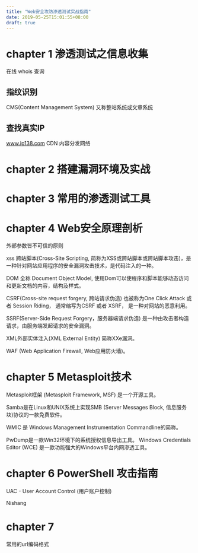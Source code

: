 ```yaml
---
title: "Web安全攻防渗透测试实战指南"
date: 2019-05-25T15:01:55+08:00
draft: true
---
```


# chapter 1 渗透测试之信息收集

在线 whois 查询

## 指纹识别
CMS(Content Management System) 又称整站系统或文章系统

## 查找真实IP
www.ip138.com
CDN 内容分发网络

# chapter 2 搭建漏洞环境及实战
# chapter 3 常用的渗透测试工具
# chapter 4 Web安全原理剖析

外部参数皆不可信的原则

xss 跨站脚本(Cross-Site Scripting, 简称为XSS或跨站脚本或跨站脚本攻击)，是一种针对网站应用程序的安全漏洞攻击技术，是代码注入的一种。

DOM 全称 Document Object Model, 使用Dom可以使程序和脚本能够动态访问和更新文档的内容，结构及样式。

CSRF(Cross-site request forgery, 跨站请求伪造) 也被称为One Click Attack 或者 Session Riding， 通常缩写为CSRF 或者 XSRF， 是一种对网站的恶意利用。

SSRF(Server-Side Request Forgery，服务器端请求伪造) 是一种由攻击者构造请求，由服务端发起请求的安全漏洞。

XML外部实体注入(XML External Entity) 简称XXe漏洞。

WAF (Web Application Firewall, Web应用防火墙)。

# chapter 5 Metasploit技术

Metasploit框架 (Metasploit Framework, MSF) 是一个开源工具。

Samba是在Linux和UNIX系统上实现SMB (Server Messages Block, 信息服务块)协议的一款免费软件。

WMIC 是 Windows Management Instrumentation Commandline的简称。

PwDump是一款Win32环境下的系统授权信息导出工具。
Windows Credentials Editor (WCE) 是一款功能强大的Windows平台内网滲透工具。

# chapter 6 PowerShell 攻击指南

UAC - User Account Control (用户账户控制)

Nishang 

# chapter 7

常用的url编码格式
